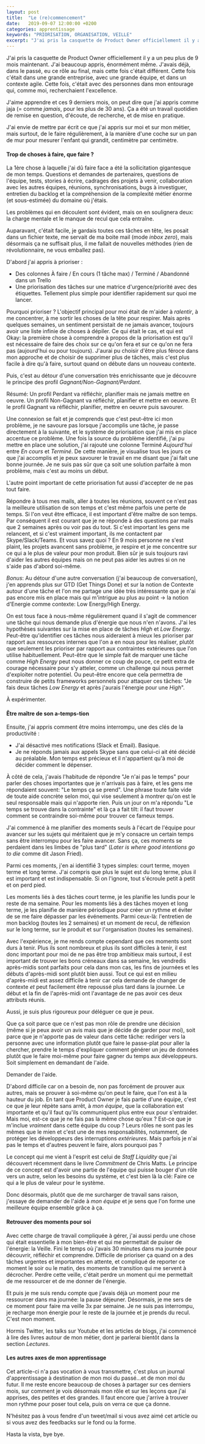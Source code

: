 ```yaml
---
layout: post
title:  "Le (re)commencement"
date:   2019-09-07 12:00:00 +0200
categories: apprentissage
keywords: "PRIORISATION, ORGANISATION, VEILLE"
excerpt: "J'ai pris la casquette de Product Owner officiellement il y a un peu plus de 9 mois maintenant. J'ai beaucoup appris, énormément même. J'avais déjà, dans le passé, eu ce rôle au final, mais cette fois c'était différent. Cette fois c'était dans une grande entreprise, avec une grande équipe, et dans un contexte agile. Cette fois, c'était avec des personnes dans mon entourage qui, comme moi, recherchaient l'excellence..."
---
```


J'ai pris la casquette de Product Owner officiellement il y a un peu plus de 9 mois maintenant. J'ai beaucoup appris, énormément même. J'avais déjà, dans le passé, eu ce rôle au final, mais cette fois c'était différent. Cette fois c'était dans une grande entreprise, avec une grande équipe, et dans un contexte agile. Cette fois, c'était avec des personnes dans mon entourage qui, comme moi, recherchaient l'excellence.<!--more-->

J'aime apprendre et ces 9 derniers mois, on peut dire que j'ai appris comme jaja (= comme _jamais_, pour les plus de 30 ans). Ça a été un travail quotidien de remise en question, d'écoute, de recherche, et de mise en pratique.

J'ai envie de mettre par écrit ce que j'ai appris sur moi et sur mon métier, mais surtout, de le faire régulièrement, à la manière d'une coche sur un pan de mur pour mesurer l'enfant qui grandit, centimètre par centimètre.


#### Trop de choses à faire, que faire ?

La 1ère chose à laquelle j'ai dû faire face a été la sollicitation gigantesque de mon temps. Questions et demandes de partenaires, questions de l'équipe, tests, stories à écrire, cadrages des projets à venir, collaboration avec les autres équipes, réunions, synchronisations, bugs à investiguer, entretien du backlog et la compréhension de la complexité métier énorme (et sous-estimée) du domaine où j'étais.

Les problèmes qui en découlent sont évident, mais on en soulignera deux: la charge mentale et le manque de recul que cela entraîne.

Auparavant, c'était facile, je gardais toutes ces tâches en tête, les posait dans un fichier texte, me servait de ma boite mail (mode _inbox zero_), mais désormais ça ne suffisait plus, il me fallait de nouvelles méthodes (rien de révolutionnaire, ne vous emballez pas).

D'abord j'ai appris à prioriser :
* Des colonnes À faire / En cours (1 tâche max) / Terminé / Abandonné dans un Trello
* Une priorisation des tâches sur une matrice d'urgence/priorité avec des étiquettes. Tellement plus simple pour identifier rapidement sur quoi me lancer.

Pourquoi prioriser ? L'objectif principal pour moi était de m'aider à _ralentir_, à me concentrer, à me sortir les choses de la tête pour respirer. Mais après quelques semaines, un sentiment persistait de ne jamais avancer, toujours avoir une liste infinie de choses à dépiler. Ce qui était le cas, et qui est Okay: la première chose à comprendre à propos de la priorisation est qu'il est nécessaire de faire des choix sur ce qu'on fera et sur ce qu'on ne fera pas (aujourd'hui ou pour toujours). J'aurai pu choisir d'être plus féroce dans mon approche et de choisir de supprimer plus de tâches, mais c'est plus facile à dire qu'à faire, surtout quand on débute dans un nouveau contexte.

Puis, c'est au détour d'une conversation très enrichissante que je découvre le principe des profil *Gagnant/Non-Gagnant/Perdant*. 

Résumé: Un profil Perdant va réfléchir, planifier mais ne jamais mettre en oeuvre. Un profil Non-Gagnant va réfléchir, planifier et mettre en oeuvre. Et le profil Gagnant va réfléchir, planifier, mettre en oeuvre puis savourer.

Une connexion se fait et je comprends que c'est peut-être ici mon problème, je ne savoure pas lorsque j'accomplis une tâche, je passe directement à la suivante, et le système de priorisation que j'ai mis en place accentue ce problème. Une fois la source du problème identifié, j'ai pu mettre en place une solution, j'ai rajouté une colonne  Terminé _Aujourd'hui_ entre _En cours_ et _Terminé_. De cette manière, je visualise tous les jours ce que j'ai accomplis et je peux savourer le travail en me disant que j'ai fait une bonne journée. Je ne suis pas sûr que ça soit une solution parfaite à mon problème, mais c'est au moins un début.

L'autre point important de cette priorisation fut aussi d'accepter de ne pas tout faire. 

Répondre à tous mes mails, aller à toutes les réunions, souvent ce n'est pas la meilleure utilisation de son temps et c'est même parfois une perte de temps. Si l'on veut être efficace, il est important d'être maître de son temps.
Par conséquent il est courant que je ne réponde à des questions par mails que 2 semaines après ou voir pas du tout. Si c'est important les gens me relancent, et si c'est vraiment important, ils me contactent par Skype/Slack/Teams. Et vous savez quoi ? En 9 mois personne ne s'est plaint, les projets avancent sans problème, je respire et je me concentre sur ce qui a le plus de valeur pour mon produit. Bien sûr je suis toujours ravi d'aider les autres équipes mais on ne peut pas aider les autres si on ne s'aide pas d'abord soi-même.

*Bonus*: Au détour d'une autre conversation (j'ai beaucoup de conversation), j'en apprends plus sur GTD (Get Things Done) et sur la notion de Contexte autour d'une tâche et l'on me partage une idée très intéressante que je n'ai pas encore mis en place mais qui m'intrigue au plus au point -> la notion d'Energie comme contexte: Low Energy/High Energy. 

On est tous face à nous-même régulièrement quand il s'agit de commencer une tâche qui nous demande plus d'énergie que nous n'en n'avons. 
J'ai les hypothèses suivantes sur la mise en place de tâches _High_ et _Low Energy_.
Peut-être qu'identifier ces tâches nous aideraient à mieux les prioriser par rapport aux ressources internes que l'on a en nous pour les réaliser, plutôt que seulement les prioriser par rapport aux contraintes extérieures que l'on utilise habituellement.
Peut-être que le simple fait de marquer une tâche comme _High Energy_ peut nous donner ce coup de pouce, ce petit extra de courage nécessaire pour s'y atteler, comme un challenge qui nous permet d'exploiter notre potentiel.
Ou peut-être encore que cela permettra de construire de petits frameworks personnels pour attaquer ces tâches: "Je fais deux tâches _Low Energy_ et après j'aurais l'énergie pour une _High_". 

À expérimenter.

#### Être maître de son a-temps-tion

Ensuite, j'ai appris comment être moins interrompu, une des clés de la productivité : 
* J'ai désactivé mes notifications (Slack et Email). Basique.
* Je ne réponds jamais aux appels Skype sans que celui-ci ait été décidé au préalable. Mon temps est précieux et il n'appartient qu'à moi de décider comment le dépenser.

À côté de cela, j'avais l'habitude de répondre "Je n'ai pas le temps" pour parler des choses importantes que je n'arrivais pas à faire, et les gens me répondaient souvent: "Le temps ça se prend". Une phrase toute faite vide de toute aide concrète selon moi, qui vise seulement à montrer qu'on est le seul responsable mais qui n'apporte rien. Puis un jour on m'a répondu "Le temps se trouve dans la contrainte" et là ça a fait tilt: il faut trouver comment se contraindre soi-même pour trouver ce fameux temps.

J'ai commencé à me planifier des moments seuls à l'écart de l'équipe pour avancer sur les sujets qui méritaient que je m'y consacre un certain temps sans être interrompu pour les faire avancer. Sans ça, ces moments se perdaient dans les limbes de "plus tard" (_Later is where good intentions go to die_ comme dit Jason Fried).

Parmi ces moments, j'en ai identifié 3 types simples: court terme, moyen terme et long terme. J'ai compris que plus le sujet est du long terme, plus il est important et est indispensable. Si on l'ignore, tout s'écroule petit à petit et on perd pied.

Les moments liés à des tâches court terme, je les planifie les lundis pour le reste de ma semaine. Pour les moments liés à des tâches moyen et long terme, je les planifie de manière périodique pour créer un rythme et éviter de se me faire dépasser par les événements. Parmi ceux-là: l'entretien de mon backlog (toutes les 2 semaines) et un moment de recul, de réflexion sur le long terme, sur le produit et sur l'organisation (toutes les semaines).

Avec l'expérience, je me rends compte cependant que ces moments sont durs à tenir. Plus ils sont nombreux et plus ils sont difficiles à tenir, il est donc important pour moi de ne pas être trop ambitieux mais surtout, il est important de trouver les bons créneaux dans sa semaine, les vendredis après-midis sont parfaits pour cela dans mon cas, les fins de journées et les débuts d'après-midi sont plutôt bien aussi. Tout ce qui est en milieu d'après-midi est assez difficile à tenir car cela demande de changer de contexte *et* peut facilement être repoussé plus tard dans la journée. Le début et la fin de l'après-midi ont l'avantage de ne pas avoir ces deux attributs réunis.

Aussi, je suis plus rigoureux pour déléguer ce que je peux. 

Que ça soit parce que ce n'est pas mon rôle de prendre une décision (même si je peux avoir un avis mais que je décide de garder pour moi), soit parce que je n'apporte pas de valeur dans cette tâche: rediriger vers la personne avec une information plutôt que faire le passe-plat pour aller la chercher, prendre le temps d'expliquer comment générer un jeu de données plutôt que le faire moi-même pour faire gagner du temps aux développeurs. Soit simplement en demandant de l'aide.

Demander de l'aide. 

D'abord difficile car on a besoin de, non pas forcément de prouver aux autres, mais se prouver à soi-même qu'on peut le faire, que l'on est à la hauteur du job. En tant que Product Owner je fais partie d'une équipe, c'est ce que je leur répète sans arrêt, à _mon équipe_, que la collaboration est importante et qu'il faut qu'ils communiquent plus entre eux pour s'entraider. Mais moi, est-ce que je ne fais pas la même chose qu'eux ? Est-ce que je m'inclue _vraiment_ dans cette équipe du coup ? Leurs rôles ne sont pas les mêmes que le mien et c'est une de mes responsabilités, notamment, de protéger les développeurs des interruptions _extérieures_. Mais parfois je n'ai pas le temps et d'autres peuvent le faire, alors pourquoi pas ?

Le concept qui me vient à l'esprit est celui de _Staff Liquidity_ que j'ai découvert récemment dans le livre _Commitment_ de Chris Matts. Le principe de ce concept est d'avoir une partie de l'équipe qui puisse bouger d'un rôle vers un autre, selon les besoins du système, et c'est bien là la clé: Faire ce qui a le plus de valeur pour le système.

Donc désormais, plutôt que de me surcharger de travail sans raison, j'essaye de demander de l'aide à _mon équipe_ et je sens que l'on forme une meilleure équipe ensemble grâce à ça.

#### Retrouver des moments pour soi

Avec cette charge de travail compliquée à gérer, j'ai aussi perdu une chose qui était essentielle à mon bien-être et qui me permettait de puiser de l'énergie: la Veille. Fini le temps où j'avais 30 minutes dans ma journée pour découvrir, réfléchir et comprendre. Difficile de prioriser ça quand on a des tâches urgentes et importantes en attente, et compliqué de reporter ce moment le soir ou le matin, des moments de transition qui me servent à décrocher. Perdre cette veille, c'était perdre un moment qui me permettait de me ressourcer et de me donner de l'énergie.

Et puis je me suis rendu compte que j'avais déjà un moment pour me ressourcer dans ma journée: la pause déjeuner. Désormais, je me sers de ce moment pour faire ma veille 3x par semaine. Je ne suis pas interrompu, je recharge mon énergie pour le reste de la journée et je prends du recul. C'est mon moment.

Hormis Twitter, les talks sur Youtube et les articles de blogs, j'ai commencé à lire des livres autour de mon métier, dont je parlerai bientôt dans la section _Lectures_.

#### Les autres axes de mon apprentissage

Cet article-ci n'a pas vocation à vous transmettre, c'est plus un journal d'apprentissage à destination de mon moi du passé...et de mon moi du futur. Il me reste encore beaucoup de choses à partager sur ces derniers mois, sur comment je vois désormais mon rôle et sur les leçons que j'ai apprises, des petites et des grandes. Il faut encore que j'arrive à trouver mon rythme pour poser tout cela, puis on verra ce que ça donne. 

N'hésitez pas à vous fendre d'un tweet/mail si vous avez aimé cet article ou si vous avez des feedbacks sur le fond ou la forme.

Hasta la vista, bye bye.